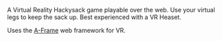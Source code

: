 A Virtual Reality Hackysack game playable over the web. Use your virtual legs to keep the sack up. Best experienced with a VR Heaset.

Uses the [A-Frame](https://aframe.io/) web framework for VR.
